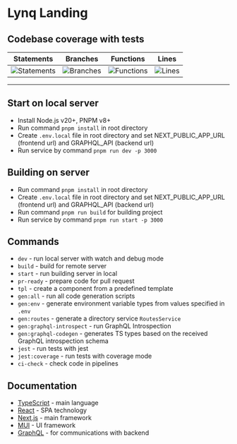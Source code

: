 # Lynq Landing

## Codebase coverage with tests

| Statements                                                                         | Branches                                                                       | Functions                                                                        | Lines                                                                    |
| ---------------------------------------------------------------------------------- | ------------------------------------------------------------------------------ | -------------------------------------------------------------------------------- | ------------------------------------------------------------------------ |
| ![Statements](https://img.shields.io/badge/statements-15.67%25-red.svg?style=flat) | ![Branches](https://img.shields.io/badge/branches-27.41%25-red.svg?style=flat) | ![Functions](https://img.shields.io/badge/functions-10.6%25-red.svg?style=flat) | ![Lines](https://img.shields.io/badge/lines-15.41%25-red.svg?style=flat) |

---

## Start on local server

- Install Node.js v20+, PNPM v8+
- Run command `pnpm install` in root directory
- Create `.env.local` file in root directory and set NEXT_PUBLIC_APP_URL (frontend url) and GRAPHQL_API (backend url)
- Run service by command `pnpm run dev -p 3000`

## Building on server

-   Run command `pnpm install` in root directory
-   Create `.env.local` file in root directory and set NEXT_PUBLIC_APP_URL (frontend url) and GRAPHQL_API (backend url)
-   Run command `pnpm run build` for building project
-   Run service by command `pnpm run start -p 3000`

## Commands
- `dev` - run local server with watch and debug mode
- `build` - build for remote server
- `start` - run building server in local
- `pr-ready` - prepare code for pull request
- `tpl` - create a component from a predefined template
- `gen:all` - run all code generation scripts
- `gen:env` - generate environment variable types from values specified in `.env`
- `gen:routes` - generate a directory service `RoutesService`
- `gen:graphql-introspect` - run GraphQL Introspection
- `gen:graphql-codegen` - generates TS types based on the received GraphQL introspection schema
- `jest` - run tests with jest
- `jest:coverage` - run tests with coverage mode
- `ci-check` - check code in pipelines

## Documentation
- [TypeScript](https://www.typescriptlang.org/) - main language
- [React](https://react.dev/) - SPA technology
- [Next.js](https://nextjs.org/) - main framework
- [MUI](https://mui.com/) - UI framework
- [GraphQL](https://back.linq.wezom.agency/graphql-playground-backoffice) - for communications with backend
